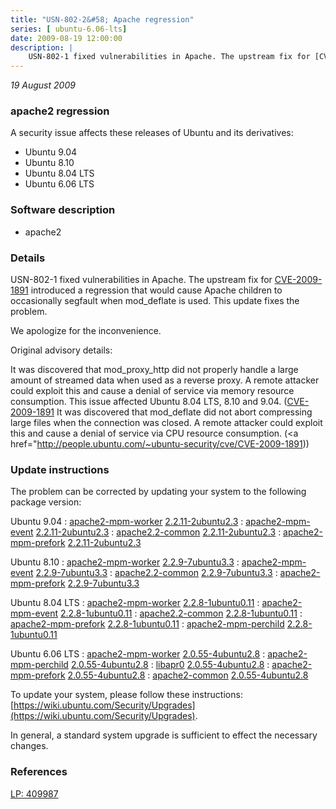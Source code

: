 ```yaml
---
title: "USN-802-2&#58; Apache regression"
series: [ ubuntu-6.06-lts]
date: 2009-08-19 12:00:00
description: |
    USN-802-1 fixed vulnerabilities in Apache. The upstream fix for [CVE-2009-1891](http://people.ubuntu.com/~ubuntu-security/cve/CVE-2009-1891) introduced a regression that would cause Apache children to occasionally segfault when mod_deflate is used. This update fixes the problem.
--- 
```

 
 

*19 August 2009*

### apache2 regression

A security issue affects these releases of Ubuntu and its derivatives:

* Ubuntu 9.04
* Ubuntu 8.10
* Ubuntu 8.04 LTS
* Ubuntu 6.06 LTS

### Software description

* apache2 

### Details

USN-802-1 fixed vulnerabilities in Apache. The upstream fix for [CVE-2009-1891](http://people.ubuntu.com/~ubuntu-security/cve/CVE-2009-1891) introduced a regression that would cause Apache children to occasionally segfault when mod_deflate is used. This update fixes the problem.

We apologize for the inconvenience.

Original advisory details:

 It was discovered that mod_proxy_http did not properly handle a large amount of streamed data when used as a reverse proxy. A remote attacker could exploit this and cause a denial of service via memory resource consumption. This issue affected Ubuntu 8.04 LTS, 8.10 and 9.04. ([CVE-2009-1891](http://people.ubuntu.com/~ubuntu-security/cve/CVE-2009-1890">CVE-2009-1890</a>) It was discovered that mod_deflate did not abort compressing large files when the connection was closed. A remote attacker could exploit this and cause a denial of service via CPU resource consumption. (<a href="http://people.ubuntu.com/~ubuntu-security/cve/CVE-2009-1891)) 

### Update instructions

The problem can be corrected by updating your system to the following package version:

Ubuntu 9.04
 : [apache2-mpm-worker](https://launchpad.net/ubuntu/+source/apache2) <span> [2.2.11-2ubuntu2.3](https://launchpad.net/ubuntu/+source/apache2/2.2.11-2ubuntu2.3) </span> 
 : [apache2-mpm-event](https://launchpad.net/ubuntu/+source/apache2) <span> [2.2.11-2ubuntu2.3](https://launchpad.net/ubuntu/+source/apache2/2.2.11-2ubuntu2.3) </span> 
 : [apache2.2-common](https://launchpad.net/ubuntu/+source/apache2) <span> [2.2.11-2ubuntu2.3](https://launchpad.net/ubuntu/+source/apache2/2.2.11-2ubuntu2.3) </span> 
 : [apache2-mpm-prefork](https://launchpad.net/ubuntu/+source/apache2) <span> [2.2.11-2ubuntu2.3](https://launchpad.net/ubuntu/+source/apache2/2.2.11-2ubuntu2.3) </span> 

Ubuntu 8.10
 : [apache2-mpm-worker](https://launchpad.net/ubuntu/+source/apache2) <span> [2.2.9-7ubuntu3.3](https://launchpad.net/ubuntu/+source/apache2/2.2.9-7ubuntu3.3) </span> 
 : [apache2-mpm-event](https://launchpad.net/ubuntu/+source/apache2) <span> [2.2.9-7ubuntu3.3](https://launchpad.net/ubuntu/+source/apache2/2.2.9-7ubuntu3.3) </span> 
 : [apache2.2-common](https://launchpad.net/ubuntu/+source/apache2) <span> [2.2.9-7ubuntu3.3](https://launchpad.net/ubuntu/+source/apache2/2.2.9-7ubuntu3.3) </span> 
 : [apache2-mpm-prefork](https://launchpad.net/ubuntu/+source/apache2) <span> [2.2.9-7ubuntu3.3](https://launchpad.net/ubuntu/+source/apache2/2.2.9-7ubuntu3.3) </span> 

Ubuntu 8.04 LTS
 : [apache2-mpm-worker](https://launchpad.net/ubuntu/+source/apache2) <span> [2.2.8-1ubuntu0.11](https://launchpad.net/ubuntu/+source/apache2/2.2.8-1ubuntu0.11) </span> 
 : [apache2-mpm-event](https://launchpad.net/ubuntu/+source/apache2) <span> [2.2.8-1ubuntu0.11](https://launchpad.net/ubuntu/+source/apache2/2.2.8-1ubuntu0.11) </span> 
 : [apache2.2-common](https://launchpad.net/ubuntu/+source/apache2) <span> [2.2.8-1ubuntu0.11](https://launchpad.net/ubuntu/+source/apache2/2.2.8-1ubuntu0.11) </span> 
 : [apache2-mpm-prefork](https://launchpad.net/ubuntu/+source/apache2) <span> [2.2.8-1ubuntu0.11](https://launchpad.net/ubuntu/+source/apache2/2.2.8-1ubuntu0.11) </span> 
 : [apache2-mpm-perchild](https://launchpad.net/ubuntu/+source/apache2) <span> [2.2.8-1ubuntu0.11](https://launchpad.net/ubuntu/+source/apache2/2.2.8-1ubuntu0.11) </span> 

Ubuntu 6.06 LTS
 : [apache2-mpm-worker](https://launchpad.net/ubuntu/+source/apache2) <span> [2.0.55-4ubuntu2.8](https://launchpad.net/ubuntu/+source/apache2/2.0.55-4ubuntu2.8) </span> 
 : [apache2-mpm-perchild](https://launchpad.net/ubuntu/+source/apache2) <span> [2.0.55-4ubuntu2.8](https://launchpad.net/ubuntu/+source/apache2/2.0.55-4ubuntu2.8) </span> 
 : [libapr0](https://launchpad.net/ubuntu/+source/apache2) <span> [2.0.55-4ubuntu2.8](https://launchpad.net/ubuntu/+source/apache2/2.0.55-4ubuntu2.8) </span> 
 : [apache2-mpm-prefork](https://launchpad.net/ubuntu/+source/apache2) <span> [2.0.55-4ubuntu2.8](https://launchpad.net/ubuntu/+source/apache2/2.0.55-4ubuntu2.8) </span> 
 : [apache2-common](https://launchpad.net/ubuntu/+source/apache2) <span> [2.0.55-4ubuntu2.8](https://launchpad.net/ubuntu/+source/apache2/2.0.55-4ubuntu2.8) </span> 

To update your system, please follow these instructions: [https://wiki.ubuntu.com/Security/Upgrades](https://wiki.ubuntu.com/Security/Upgrades).

In general, a standard system upgrade is sufficient to effect the necessary changes. 

### References

 
 [LP: 409987](https://launchpad.net/bugs/409987)
 

